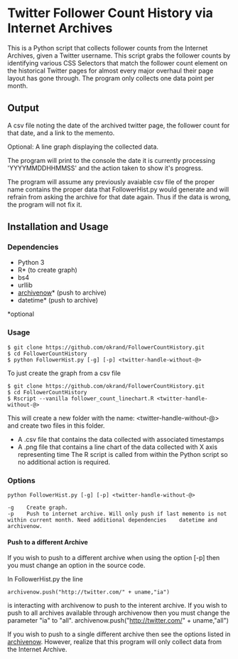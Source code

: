 # Twitter Follower Count History via Internet Archives
This is a Python script that collects follower counts from the Internet Archives, given a Twitter username. This script grabs the follower counts by identifying various CSS Selectors that match the follower count element on the historical Twitter pages for almost every major overhaul their page layout has gone through. The program only collects one data point per month.

## Output
A csv file noting the date of the archived twitter page, the follower count for that date, and a link to the memento.

Optional: A line graph displaying the collected data.

The program will print to the console the date it is currently processing 'YYYYMMDDHHMMSS' and the action taken to show it's progress.

The program will assume any previously avaiable csv file of the proper name contains the proper data that FollowerHist.py would generate and will refrain from asking the archive for that date again. Thus if the data is wrong, the program will not fix it.

## Installation and Usage
### Dependencies
* Python 3
* R* (to create graph)
* bs4 
* urllib
* [archivenow](https://github.com/oduwsdl/archivenow)* (push to archive) 
* datetime* (push to archive)

*optional
 
### Usage
```shell	
$ git clone https://github.com/okrand/FollowerCountHistory.git
$ cd FollowerCountHistory
$ python FollowerHist.py [-g] [-p] <twitter-handle-without-@> 
```
To just create the graph from a csv file
```shell	
$ git clone https://github.com/okrand/FollowerCountHistory.git
$ cd FollowerCountHistory
$ Rscript --vanilla follower_count_linechart.R <twitter-handle-without-@> 
```
This will create a new folder with the name: <twitter-handle-without-@> and create two files in this folder.
* A .csv file that contains the data collected with associated timestamps
* A .png file that contains a line chart of the data collected with X axis representing time
The R script is called from within the Python script so no additional action is required. 

### Options

 	python FollowerHist.py [-g] [-p] <twitter-handle-without-@> 
  
	-g	  Create graph.
	-p	  Push to internet archive. Will only push if last memento is not within current month. Need additional dependencies 	datetime and archivenow.
	
#### Push to a different Archive

If you wish to push to a different archive when using the option [-p] then you must change an option in the source code. 

In FollowerHist.py the line

	archivenow.push("http://twitter.com/" + uname,"ia")

is interacting with archivenow to push to the interent archive. If you wish to push to all archives available through archivenow then you must change the parameter "ia" to "all".
	archivenow.push("http://twitter.com/" + uname,"all")
	
If you wish to push to a single different archive then see the options listed in [archivenow](https://github.com/oduwsdl/archivenow). However, realize that this program will only collect data from the Internet Archive.



